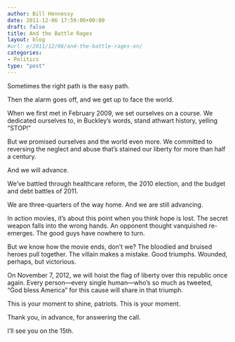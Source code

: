 ```yaml
---
author: Bill Hennessy
date: 2011-12-06 17:59:00+00:00
draft: false
title: And the Battle Rages
layout: blog
#url: e/2011/12/06/and-the-battle-rages-on/
categories:
- Politics
type: "post"
---
```


Sometimes the right path is the easy path. 

Then the alarm goes off, and we get up to face the world. 

When we first met in February 2009, we set ourselves on a course. We dedicated ourselves to, in Buckley’s words, stand athwart history, yelling “STOP!” 

But we promised ourselves and the world even more. We committed to reversing the neglect and abuse that’s stained our liberty for more than half a century. 

And we will advance.

We’ve battled through healthcare reform, the 2010 election, and the budget and debt battles of 2011. 

We are three-quarters of the way home. And we are still advancing.

In action movies, it’s about this point when you think hope is lost. The secret weapon falls into the wrong hands. An opponent thought vanquished re-emerges. The good guys have nowhere to turn. 

But we know how the movie ends, don’t we? The bloodied and bruised heroes pull together. The villain makes a mistake. Good triumphs. Wounded, perhaps, but victorious.

On November 7, 2012, we will hoist the flag of liberty over this republic once again. Every person—every single human—who’s so much as tweeted, “God bless America” for this cause will share in that triumph. 

This is your moment to shine, patriots. This is your moment. 

Thank you, in advance, for answering the call. 

I’ll see you on the 15th.
